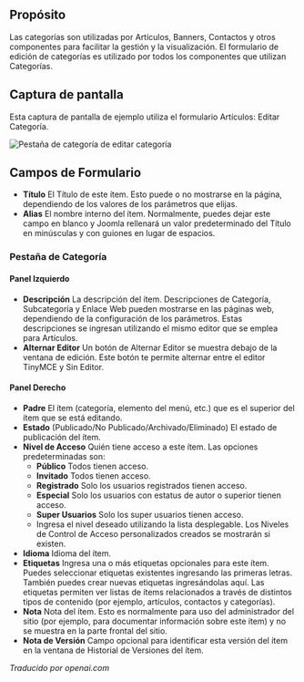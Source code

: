 <!-- Filename: Help6.x:Edit_Category  / Display title: Modifier la catégorie -->

## Propósito

Las categorías son utilizadas por Artículos, Banners, Contactos y otros componentes para facilitar la gestión y la visualización. El formulario de edición de categorías es utilizado por todos los componentes que utilizan Categorías.

## Captura de pantalla

Esta captura de pantalla de ejemplo utiliza el formulario Artículos: Editar Categoría.

![Pestaña de categoría de editar categoría](../../../es/images/common-elements/articles-edit-category-category-tab.png)

## Campos de Formulario

- **Título** El Título de este ítem. Esto puede o no mostrarse en la
  página, dependiendo de los valores de los parámetros que elijas.
- **Alias** El nombre interno del ítem. Normalmente, puedes dejar este
  campo en blanco y Joomla rellenará un valor predeterminado del Título
  en minúsculas y con guiones en lugar de espacios.

### Pestaña de Categoría

#### Panel Izquierdo

- **Descripción** La descripción del ítem. Descripciones de Categoría,
  Subcategoría y Enlace Web pueden mostrarse en las páginas web,
  dependiendo de la configuración de los parámetros. Estas descripciones
  se ingresan utilizando el mismo editor que se emplea para Artículos.
- **Alternar Editor** Un botón de Alternar Editor se muestra debajo de la
  ventana de edición. Este botón te permite alternar entre el editor
  TinyMCE y Sin Editor.

#### Panel Derecho

- **Padre** El ítem (categoría, elemento del menú, etc.) que es el
  superior del ítem que se está editando.
- **Estado** (Publicado/No Publicado/Archivado/Eliminado) El estado de
  publicación del ítem.
- **Nivel de Acceso** Quién tiene acceso a este ítem. Las opciones
  predeterminadas son:
  - **Público** Todos tienen acceso.
  - **Invitado** Todos tienen acceso.
  - **Registrado** Solo los usuarios registrados tienen acceso.
  - **Especial** Solo los usuarios con estatus de autor o superior tienen
    acceso.
  - **Super Usuarios** Solo los super usuarios tienen acceso.
  - Ingresa el nivel deseado utilizando la lista desplegable. Los Niveles
    de Control de Acceso personalizados creados se mostrarán si existen.
- **Idioma** Idioma del ítem.
- **Etiquetas** Ingresa una o más etiquetas opcionales para este ítem.
  Puedes seleccionar etiquetas existentes ingresando las primeras letras.
  También puedes crear nuevas etiquetas ingresándolas aquí. Las etiquetas
  permiten ver listas de ítems relacionados a través de distintos tipos
  de contenido (por ejemplo, artículos, contactos y categorías).
- **Nota** Nota del ítem. Esto es normalmente para uso del administrador
  del sitio (por ejemplo, para documentar información sobre este ítem) y
  no se muestra en la parte frontal del sitio.
- **Nota de Versión** Campo opcional para identificar esta versión del
  ítem en la ventana de Historial de Versiones del ítem.

*Traducido por openai.com*

